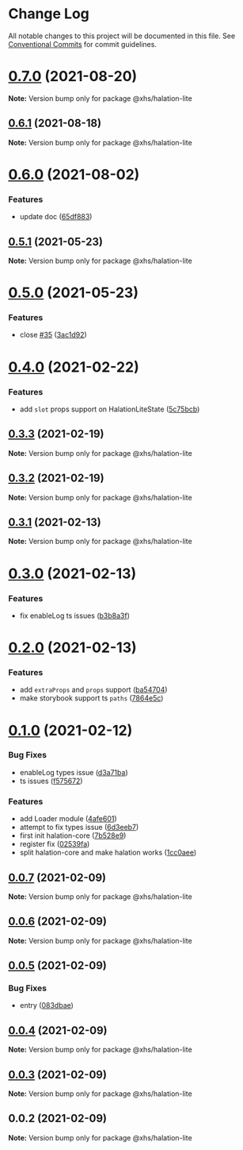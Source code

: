 # Change Log

All notable changes to this project will be documented in this file.
See [Conventional Commits](https://conventionalcommits.org) for commit guidelines.

# [0.7.0](https://code.devops.xiaohongshu.com/fe/halation/compare/@xhs/halation-lite@0.6.1...@xhs/halation-lite@0.7.0) (2021-08-20)

**Note:** Version bump only for package @xhs/halation-lite





## [0.6.1](https://code.devops.xiaohongshu.com/fe/halation/compare/@xhs/halation-lite@0.6.0...@xhs/halation-lite@0.6.1) (2021-08-18)

**Note:** Version bump only for package @xhs/halation-lite





# [0.6.0](https://code.devops.xiaohongshu.com/fe/infra/halation/compare/@xhs/halation-lite@0.5.1...@xhs/halation-lite@0.6.0) (2021-08-02)


### Features

* update doc ([65df883](https://code.devops.xiaohongshu.com/fe/infra/halation/commits/65df8831288ffddcf80ee6a8daf2dd4ef7a38d01))





## [0.5.1](https://code.devops.xiaohongshu.com/fe/infra/halation/compare/@xhs/halation-lite@0.5.0...@xhs/halation-lite@0.5.1) (2021-05-23)

**Note:** Version bump only for package @xhs/halation-lite





# [0.5.0](https://code.devops.xiaohongshu.com/fe/infra/halation/compare/@xhs/halation-lite@0.4.0...@xhs/halation-lite@0.5.0) (2021-05-23)


### Features

* close [#35](https://code.devops.xiaohongshu.com/fe/infra/halation/issues/35) ([3ac1d92](https://code.devops.xiaohongshu.com/fe/infra/halation/commits/3ac1d9223f69f9c1fbcb0e001210df7d734d8af9))





# [0.4.0](https://code.devops.xiaohongshu.com/fe/halation/compare/@xhs/halation-lite@0.3.3...@xhs/halation-lite@0.4.0) (2021-02-22)


### Features

* add `slot` props support on HalationLiteState ([5c75bcb](https://code.devops.xiaohongshu.com/fe/halation/commits/5c75bcb9990225d224cb4796103b1c30cdbd4a09))





## [0.3.3](https://code.devops.xiaohongshu.com/fe/halation/compare/@xhs/halation-lite@0.3.2...@xhs/halation-lite@0.3.3) (2021-02-19)

**Note:** Version bump only for package @xhs/halation-lite





## [0.3.2](https://code.devops.xiaohongshu.com/fe/halation/compare/@xhs/halation-lite@0.3.1...@xhs/halation-lite@0.3.2) (2021-02-19)

**Note:** Version bump only for package @xhs/halation-lite





## [0.3.1](https://code.devops.xiaohongshu.com/fe/halation/compare/@xhs/halation-lite@0.3.0...@xhs/halation-lite@0.3.1) (2021-02-13)

**Note:** Version bump only for package @xhs/halation-lite





# [0.3.0](https://code.devops.xiaohongshu.com/fe/halation/compare/@xhs/halation-lite@0.2.0...@xhs/halation-lite@0.3.0) (2021-02-13)


### Features

* fix enableLog ts issues ([b3b8a3f](https://code.devops.xiaohongshu.com/fe/halation/commits/b3b8a3f7fe41d09bebbb628a64730103d62fc248))





# [0.2.0](https://code.devops.xiaohongshu.com/fe/halation/compare/@xhs/halation-lite@0.1.0...@xhs/halation-lite@0.2.0) (2021-02-13)


### Features

* add `extraProps` and `props` support ([ba54704](https://code.devops.xiaohongshu.com/fe/halation/commits/ba54704933405eae69654e1b01958b4af6ecc450))
* make storybook support ts `paths` ([7864e5c](https://code.devops.xiaohongshu.com/fe/halation/commits/7864e5c20860fe785c0d74b090fa8dbe6ef5509f))





# [0.1.0](https://code.devops.xiaohongshu.com/fe/halation/compare/@xhs/halation-lite@0.0.7...@xhs/halation-lite@0.1.0) (2021-02-12)


### Bug Fixes

* enableLog types issue ([d3a71ba](https://code.devops.xiaohongshu.com/fe/halation/commits/d3a71baa3fdd5992e7a2a0af23b30d3e55b65309))
* ts issues ([f575672](https://code.devops.xiaohongshu.com/fe/halation/commits/f575672f5e8a4640bee8717a37b5a64697b6d997))


### Features

* add Loader module ([4afe601](https://code.devops.xiaohongshu.com/fe/halation/commits/4afe60159f33922f92df6674c22bc5bea2c4b96d))
* attempt to fix types issue ([6d3eeb7](https://code.devops.xiaohongshu.com/fe/halation/commits/6d3eeb7d7c81bf9fd90cdb2b290fceb8f85d3bf1))
* first init halation-core ([7b528e9](https://code.devops.xiaohongshu.com/fe/halation/commits/7b528e936c3143dc823f1fcc8990610dbc610587))
* register fix ([02539fa](https://code.devops.xiaohongshu.com/fe/halation/commits/02539fa135a8cbb5398adf835ba0d7ee903b3c1d))
* split halation-core and make halation works ([1cc0aee](https://code.devops.xiaohongshu.com/fe/halation/commits/1cc0aee855e30587b594b81f581a1d780840e299))





## [0.0.7](https://code.devops.xiaohongshu.com/fe/halation/compare/@xhs/halation-lite@0.0.6...@xhs/halation-lite@0.0.7) (2021-02-09)

**Note:** Version bump only for package @xhs/halation-lite





## [0.0.6](https://code.devops.xiaohongshu.com/fe/halation/compare/@xhs/halation-lite@0.0.5...@xhs/halation-lite@0.0.6) (2021-02-09)

**Note:** Version bump only for package @xhs/halation-lite





## [0.0.5](https://code.devops.xiaohongshu.com/fe/halation/compare/@xhs/halation-lite@0.0.4...@xhs/halation-lite@0.0.5) (2021-02-09)


### Bug Fixes

* entry ([083dbae](https://code.devops.xiaohongshu.com/fe/halation/commits/083dbaeae0d9ddca47db80a9b31a837199043249))





## [0.0.4](https://code.devops.xiaohongshu.com/fe/halation/compare/@xhs/halation-lite@0.0.3...@xhs/halation-lite@0.0.4) (2021-02-09)

**Note:** Version bump only for package @xhs/halation-lite





## [0.0.3](https://code.devops.xiaohongshu.com/fe/halation/compare/@xhs/halation-lite@0.0.2...@xhs/halation-lite@0.0.3) (2021-02-09)

**Note:** Version bump only for package @xhs/halation-lite





## 0.0.2 (2021-02-09)

**Note:** Version bump only for package @xhs/halation-lite
